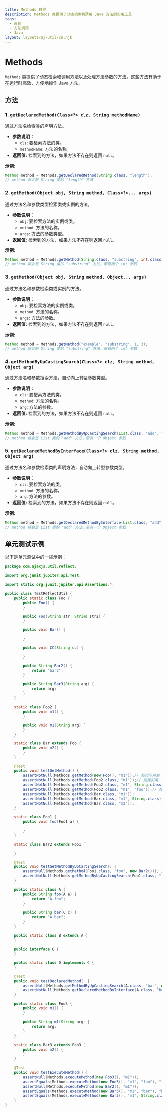 ```yaml
---
title: Methods 教程
description: Methods 类提供了动态检索和调用 Java 方法的实用工具
tags:
  - 反射
  - 方法调用
  - Java
layout: layouts/aj-util-cn.njk
---
```


# Methods

`Methods` 类提供了动态检索和调用方法以及处理方法参数的方法。这些方法有助于在运行时高效、方便地操作 Java 方法。

## 方法

### 1. `getDeclaredMethod(Class<?> clz, String methodName)`

通过方法名检索类的声明方法。

* **参数说明：**
    * `clz`: 要检索方法的类。
    * `methodName`: 方法的名称。
* **返回值:** 检索到的方法，如果方法不存在则返回 `null`。

**示例:**

```java
Method method = Methods.getDeclaredMethod(String.class, "length");
// method 将会是 String 类的 "length" 方法
```

### 2. `getMethod(Object obj, String method, Class<?>... args)`

通过方法名和参数类型检索类或实例的方法。

* **参数说明：**
    * `obj`: 要检索方法的实例或类。
    * `method`: 方法的名称。
    * `args`: 方法的参数类型。
* **返回值:** 检索到的方法，如果方法不存在则返回 `null`。

**示例:**

```java
Method method = Methods.getMethod(String.class, "substring", int.class, int.class);
// method 将会是 String 类的 "substring" 方法，带有两个 int 参数
```

### 3. `getMethod(Object obj, String method, Object... args)`

通过方法名和参数检索类或实例的方法。

* **参数说明：**
    * `obj`: 要检索方法的实例或类。
    * `method`: 方法的名称。
    * `args`: 方法的参数。
* **返回值:** 检索到的方法，如果方法不存在则返回 `null`。

**示例:**

```java
Method method = Methods.getMethod("example", "substring", 1, 3);
// method 将会是 String 类的 "substring" 方法，带有两个 int 参数
```

### 4. `getMethodByUpCastingSearch(Class<?> clz, String method, Object arg)`

通过方法名和参数搜索方法，自动向上转型参数类型。

* **参数说明：**
    * `clz`: 要搜索方法的类。
    * `method`: 方法的名称。
    * `arg`: 方法的参数。
* **返回值:** 检索到的方法，如果方法不存在则返回 `null`。

**示例:**

```java
Method method = Methods.getMethodByUpCastingSearch(List.class, "add", "example");
// method 将会是 List 类的 "add" 方法，带有一个 Object 参数
```

### 5. `getDeclaredMethodByInterface(Class<?> clz, String method, Object arg)`

通过方法名和参数检索类的声明方法，自动向上转型参数类型。

* **参数说明：**
    * `clz`: 要检索方法的类。
    * `method`: 方法的名称。
    * `arg`: 方法的参数。
* **返回值:** 检索到的方法，如果方法不存在则返回 `null`。

**示例:**

```java
Method method = Methods.getDeclaredMethodByInterface(List.class, "add", "example");
// method 将会是 List 类的 "add" 方法，带有一个 Object 参数
```

## 单元测试示例

以下是单元测试中的一些示例：

```java name=src/test/java/com/ajaxjs/util/reflect/TestReflectUtil.java
package com.ajaxjs.util.reflect;

import org.junit.jupiter.api.Test;

import static org.junit.jupiter.api.Assertions.*;

public class TestReflectUtil {
    public static class Foo {
        public Foo() {
        }

        public Foo(String str, String str2) {
        }

        public void Bar() {

        }

        public void CC(String cc) {

        }

        public String Bar2() {
            return "bar2";
        }

        public String Bar3(String arg) {
            return arg;
        }
    }

    static class Foo2 {
        public void m1() {
        }

        public void m1(String arg) {
        }
    }

    static class Bar extends Foo {
        public void m2() {
        }
    }

    @Test
    public void testGetMethod() {
        assertNotNull(Methods.getMethod(new Foo(), "m1"));// 按实际对象
        assertNotNull(Methods.getMethod(Foo2.class, "m1"));// 按类引用
        assertNotNull(Methods.getMethod(Foo2.class, "m1", String.class)); // 按参数类型
        assertNotNull(Methods.getMethod(Foo2.class, "m1", "foo"));// 按实际参数
        assertNotNull(Methods.getMethod(Bar.class, "m1"));
        assertNotNull(Methods.getMethod(Bar.class, "m1", String.class));
        assertNotNull(Methods.getMethod(Bar.class, "m2"));
    }

    static class Foo1 {
        public void foo(Foo1 a) {

        }
    }

    static class Bar2 extends Foo1 {

    }

    @Test
    public void testGetMethodByUpCastingSearch() {
        assertNull(Methods.getMethod(Foo1.class, "foo", new Bar2())); // 找不到
        assertNotNull(Methods.getMethodByUpCastingSearch(Foo1.class, "foo", new Bar2())); // 找到了
    }

    public static class A {
        public String foo(A a) {
            return "A.foo";
        }

        public String bar(C c) {
            return "A.bar";
        }
    }

    public static class B extends A {
    }

    public interface C {
    }

    public static class D implements C {
    }

    @Test
    public void testDeclaredMethod() {
        assertNull(Methods.getMethodByUpCastingSearch(A.class, "bar", new D())); // 找不到
        assertNotNull(Methods.getDeclaredMethodByInterface(A.class, "bar", new D()));// 找到了
    }

    public static class Foo3 {
        public void m1() {
        }

        public String m1(String arg) {
            return arg;
        }
    }

    static class Bar3 extends Foo3 {
        public void m2() {
        }
    }

    @Test
    public void testExecuteMethod() {
        assertNull(Methods.executeMethod(new Foo3(), "m1"));
        assertEquals(Methods.executeMethod(new Foo3(), "m1", "foo"), "foo");
        assertNull(Methods.executeMethod(new Bar2(), "m1"));
        assertEquals(Methods.executeMethod(new Bar3(), "m1", "bar"), "bar");
        assertEquals(Methods.executeMethod(new Bar3(), "m1", String.class, "foo"), "foo");
    }
}
```

 